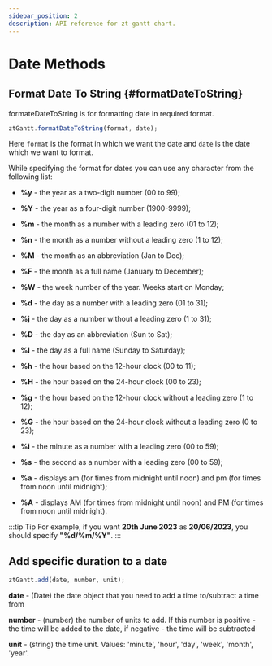 ```yaml
---
sidebar_position: 2
description: API reference for zt-gantt chart.
---
```


# Date Methods

## Format Date To String {#formatDateToString}

formateDateToString is for formatting date in required format.

```js title="formatDateToString"
ztGantt.formatDateToString(format, date);
```

Here `format` is the format in which we want the date and `date` is the date which we want to format.

While specifying the format for dates you can use any character from the following list:

- **%y** - the year as a two-digit number (00 to 99);

- **%Y** - the year as a four-digit number (1900-9999);

- **%m** - the month as a number with a leading zero (01 to 12);

- **%n** - the month as a number without a leading zero (1 to 12);

- **%M** - the month as an abbreviation (Jan to Dec);

- **%F** - the month as a full name (January to December);

- **%W** - the week number of the year. Weeks start on Monday;

- **%d** - the day as a number with a leading zero (01 to 31);

- **%j** - the day as a number without a leading zero (1 to 31);

- **%D** - the day as an abbreviation (Sun to Sat);

- **%l** - the day as a full name (Sunday to Saturday);

- **%h** - the hour based on the 12-hour clock (00 to 11);

- **%H** - the hour based on the 24-hour clock (00 to 23);

- **%g** - the hour based on the 12-hour clock without a leading zero (1 to 12);

- **%G** - the hour based on the 24-hour clock without a leading zero (0 to 23);

- **%i** - the minute as a number with a leading zero (00 to 59);

- **%s** - the second as a number with a leading zero (00 to 59);

- **%a** - displays am (for times from midnight until noon) and pm (for times from noon until midnight);

- **%A** - displays AM (for times from midnight until noon) and PM (for times from noon until midnight).

:::tip Tip
For example, if you want **20th June 2023** as **20/06/2023**, you should specify **"%d/%m/%Y"**.
:::

## Add specific duration to a date

```js title="add"
ztGantt.add(date, number, unit);
```

**date** - (Date) the date object that you need to add a time to/subtract a time from

**number** - (number) the number of units to add. If this number is positive - the time will be added to the date, if negative - the time will be subtracted

**unit** - (string) the time unit. Values: 'minute', 'hour', 'day', 'week', 'month', 'year'.

